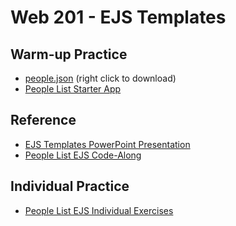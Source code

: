 # Web 201 - EJS Templates

## Warm-up Practice
- <a href="people.json" target="_blank">people.json</a> (right click to download)
- [People List Starter App](PeopleListStarterApp.md)

## Reference
- <a href="EjsTemplates.pptx" target="_blank">EJS Templates PowerPoint Presentation</a>
- [People List EJS Code-Along](PeopleListEjsCodeAlong.md)

## Individual Practice
- [People List EJS Individual Exercises](PeopleListEjsIndividualExercises.md)